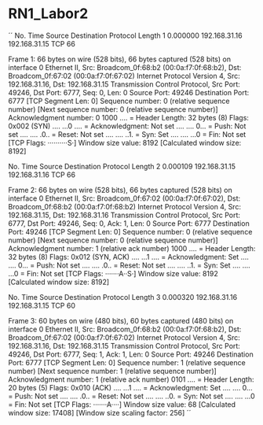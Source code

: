 # RN1_Labor2
´´
No.     Time           Source                Destination           Protocol Length
      1 0.000000       192.168.31.16         192.168.31.15         TCP      66

Frame 1: 66 bytes on wire (528 bits), 66 bytes captured (528 bits) on interface 0
Ethernet II, Src: Broadcom_0f:68:b2 (00:0a:f7:0f:68:b2), Dst: Broadcom_0f:67:02 (00:0a:f7:0f:67:02)
Internet Protocol Version 4, Src: 192.168.31.16, Dst: 192.168.31.15
Transmission Control Protocol, Src Port: 49246, Dst Port: 6777, Seq: 0, Len: 0
    Source Port: 49246
    Destination Port: 6777
    [TCP Segment Len: 0]
    Sequence number: 0    (relative sequence number)
    [Next sequence number: 0    (relative sequence number)]
    Acknowledgment number: 0
    1000 .... = Header Length: 32 bytes (8)
    Flags: 0x002 (SYN)
        .... ...0 .... = Acknowledgment: Not set
        .... .... 0... = Push: Not set
        .... .... .0.. = Reset: Not set
        .... .... ..1. = Syn: Set
        .... .... ...0 = Fin: Not set
        [TCP Flags: ··········S·]
    Window size value: 8192
    [Calculated window size: 8192]

No.     Time           Source                Destination           Protocol Length
      2 0.000109       192.168.31.15         192.168.31.16         TCP      66

Frame 2: 66 bytes on wire (528 bits), 66 bytes captured (528 bits) on interface 0
Ethernet II, Src: Broadcom_0f:67:02 (00:0a:f7:0f:67:02), Dst: Broadcom_0f:68:b2 (00:0a:f7:0f:68:b2)
Internet Protocol Version 4, Src: 192.168.31.15, Dst: 192.168.31.16
Transmission Control Protocol, Src Port: 6777, Dst Port: 49246, Seq: 0, Ack: 1, Len: 0
    Source Port: 6777
    Destination Port: 49246
    [TCP Segment Len: 0]
    Sequence number: 0    (relative sequence number)
    [Next sequence number: 0    (relative sequence number)]
    Acknowledgment number: 1    (relative ack number)
    1000 .... = Header Length: 32 bytes (8)
    Flags: 0x012 (SYN, ACK)
        .... ...1 .... = Acknowledgment: Set
        .... .... 0... = Push: Not set
        .... .... .0.. = Reset: Not set
        .... .... ..1. = Syn: Set
        .... .... ...0 = Fin: Not set
        [TCP Flags: ·······A··S·]
    Window size value: 8192
    [Calculated window size: 8192]

No.     Time           Source                Destination           Protocol Length
      3 0.000320       192.168.31.16         192.168.31.15         TCP      60

Frame 3: 60 bytes on wire (480 bits), 60 bytes captured (480 bits) on interface 0
Ethernet II, Src: Broadcom_0f:68:b2 (00:0a:f7:0f:68:b2), Dst: Broadcom_0f:67:02 (00:0a:f7:0f:67:02)
Internet Protocol Version 4, Src: 192.168.31.16, Dst: 192.168.31.15
Transmission Control Protocol, Src Port: 49246, Dst Port: 6777, Seq: 1, Ack: 1, Len: 0
    Source Port: 49246
    Destination Port: 6777
    [TCP Segment Len: 0]
    Sequence number: 1    (relative sequence number)
    [Next sequence number: 1    (relative sequence number)]
    Acknowledgment number: 1    (relative ack number)
    0101 .... = Header Length: 20 bytes (5)
    Flags: 0x010 (ACK)
        .... ...1 .... = Acknowledgment: Set
        .... .... 0... = Push: Not set
        .... .... .0.. = Reset: Not set
        .... .... ..0. = Syn: Not set
        .... .... ...0 = Fin: Not set
        [TCP Flags: ·······A····]
    Window size value: 68
    [Calculated window size: 17408]
    [Window size scaling factor: 256]
´´
